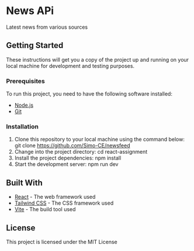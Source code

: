 # News APi

Latest news from various sources

## Getting Started

These instructions will get you a copy of the project up and running on your local machine for development and testing purposes.

### Prerequisites

To run this project, you need to have the following software installed:

* [Node.js](https://nodejs.org/en/)
* [Git](https://git-scm.com/)

### Installation

1. Clone this repository to your local machine using the command below: git clone https://github.com/Simo-CE/newsfeed
2. Change into the project directory: cd react-assignment
3. Install the project dependencies: npm install
4. Start the development server: npm run dev


## Built With

* [React](https://reactjs.org/) - The web framework used
* [Tailwind CSS](https://tailwindcss.com/) - The CSS framework used
* [Vite](https://vitejs.dev/) - The build tool used

## License

This project is licensed under the MIT License



